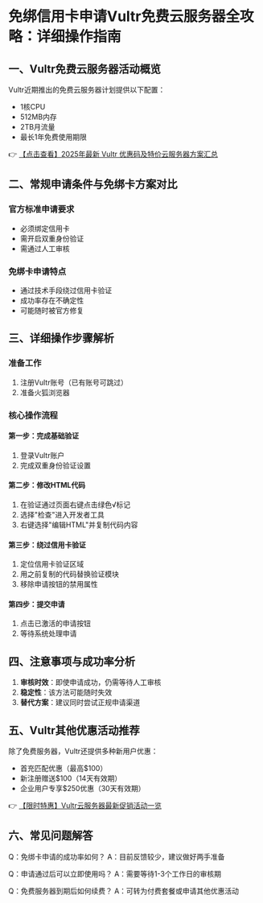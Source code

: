 # 免绑信用卡申请Vultr免费云服务器全攻略：详细操作指南

## 一、Vultr免费云服务器活动概览

Vultr近期推出的免费云服务器计划提供以下配置：
- 1核CPU
- 512MB内存
- 2TB月流量
- 最长1年免费使用期限

👉 [【点击查看】2025年最新 Vultr 优惠码及特价云服务器方案汇总](https://bit.ly/VuLtr)

## 二、常规申请条件与免绑卡方案对比

### 官方标准申请要求
- 必须绑定信用卡
- 需开启双重身份验证
- 需通过人工审核

### 免绑卡申请特点
- 通过技术手段绕过信用卡验证
- 成功率存在不确定性
- 可能随时被官方修复

## 三、详细操作步骤解析

### 准备工作
1. 注册Vultr账号（已有账号可跳过）
2. 准备火狐浏览器

### 核心操作流程

#### 第一步：完成基础验证
1. 登录Vultr账户
2. 完成双重身份验证设置

#### 第二步：修改HTML代码
1. 在验证通过页面右键点击绿色√标记
2. 选择"检查"进入开发者工具
3. 右键选择"编辑HTML"并复制代码内容

#### 第三步：绕过信用卡验证
1. 定位信用卡验证区域
2. 用之前复制的代码替换验证模块
3. 移除申请按钮的禁用属性

#### 第四步：提交申请
1. 点击已激活的申请按钮
2. 等待系统处理申请

## 四、注意事项与成功率分析

1. **审核时效**：即使申请成功，仍需等待人工审核
2. **稳定性**：该方法可能随时失效
3. **替代方案**：建议同时尝试正规申请渠道

## 五、Vultr其他优惠活动推荐

除了免费服务器，Vultr还提供多种新用户优惠：
- 首充匹配优惠（最高$100）
- 新注册赠送$100（14天有效期）
- 企业用户专享$250优惠（30天有效期）

👉 [【限时特惠】Vultr云服务器最新促销活动一览](https://bit.ly/VuLtr)

## 六、常见问题解答

Q：免绑卡申请的成功率如何？
A：目前反馈较少，建议做好两手准备

Q：申请通过后可以立即使用吗？
A：需要等待1-3个工作日的审核期

Q：免费服务器到期后如何续费？
A：可转为付费套餐或申请其他优惠活动